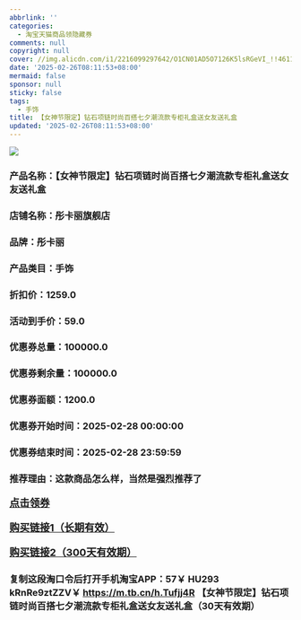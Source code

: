 ```yaml
---
abbrlink: ''
categories:
  - 淘宝天猫商品领隐藏券
comments: null
copyright: null
cover: //img.alicdn.com/i1/2216099297642/O1CN01AD5O7126K5lsRGeVI_!!4611686018427386218-0-item_pic.jpg
date: '2025-02-26T08:11:53+08:00'
mermaid: false
sponsor: null
sticky: false
tags:
  - 手饰
title: 【女神节限定】钻石项链时尚百搭七夕潮流款专柜礼盒送女友送礼盒
updated: '2025-02-26T08:11:53+08:00'
--- 
```


![](//img.alicdn.com/i1/2216099297642/O1CN01AD5O7126K5lsRGeVI_!!4611686018427386218-0-item_pic.jpg)

### 产品名称：【女神节限定】钻石项链时尚百搭七夕潮流款专柜礼盒送女友送礼盒
### 店铺名称：彤卡丽旗舰店
### 品牌：彤卡丽
### 产品类目：手饰
### 折扣价：1259.0
### 活动到手价：59.0
### 优惠券总量：100000.0
### 优惠券剩余量：100000.0
### 优惠券面额：1200.0
### 优惠券开始时间：2025-02-28 00:00:00	
### 优惠券结束时间：2025-02-28 23:59:59	
### 推荐理由：这款商品怎么样，当然是强烈推荐了

<p style="font-size: 18px; font-weight: bold;">
  <a href="https://uland.taobao.com/coupon/edetail?e=jF0edfcp32OlhHvvyUNXZfh8CuWt5YH5OVuOuRD5gLJMmdsrkidbOWBzzpT26idJcNBB31kdz9muclGhObyy04ygYnQ%2FwpIp3eI9h8fe2NbWp1%2BGREv1N2MamX8darvZ5z5R0BGn5VvyMW3eIAWKRa6LeGhgJY%2B%2F7NjcxRIBfQbVM%2Fe4LpP7Oq9ple94x%2FzCDOyWceiN2%2F3cw2DmLe40mUwYlDaMGQm8l9JUUlFRIV%2BKKoz%2FahSTdjW6CW2SaWtRHsHfkY5nVlAaQcAM%2Fbtha2gQJUyNKNoJ5AyCiY3YyBJ6yT1iTBrcQJImEcizUBidrFJO%2BRV%2FyjWxfCnjenKqnEwNBUbTsArs&traceId=21665f9817407225954674899d132c&union_lens=lensId%3AOPT%401740722606%402107f903_0de7_1954b2712c4_b3fa%4001%40eyJmbG9vcklkIjo3MzM1NH0ie" target="_blank">点击领券</a>
</p>
<p style="font-size: 18px; font-weight: bold;">
  <a href="https://s.click.taobao.com/t?e=m%3D2%26s%3DZ61DgX80CYZw4vFB6t2Z2ueEDrYVVa64K7Vc7tFgwiHjf2vlNIV67kyLuerTQxoGMlIj6E1wLr73ID%2FV1RqsF4wnCJeELi4I%2FIEn%2BS1IjHAB0ghlTd7WlZVm%2FOAUUFw71qrpxiwMoCNxc1AtbZGVS%2BT25kDNGmLMMIpqY5aXkXDNEPXytV9ALoS4zvCRUrqu4k%2BUezPn1KwPp62oZ3KMg8KxtLpcVb7fomqgLsZ0hAyi%2FURWWas7f%2FnSMVXYZd9mLzvY3kVxeBhP7qa1tU3ZgS3jKrSQZrKg2Ri9Bm4jDHegZ4hAvgWL0cQN%2FTcSUINx9iFrETI3%2BN0hhQs2DjqgEA%3D%3D" target="_blank">购买链接1（长期有效）</a>
</p>
<p style="font-size: 18px; font-weight: bold;">
  <a href="https://s.click.taobao.com/t80LRYs" target="_blank">购买链接2（300天有效期）</a>
</p>

### 复制这段淘口令后打开手机淘宝APP：57￥ HU293 kRnRe9ztZZV￥ https://m.tb.cn/h.Tufjj4R  【女神节限定】钻石项链时尚百搭七夕潮流款专柜礼盒送女友送礼盒（30天有效期）
